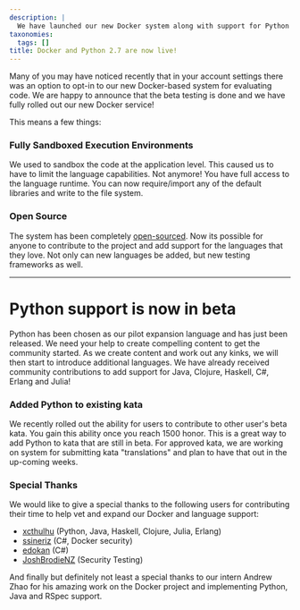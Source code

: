 ```yaml
---
description: |
  We have launched our new Docker system along with support for Python as our first expansion language.
taxonomies:
  tags: []
title: Docker and Python 2.7 are now live!
---
```


Many of you may have noticed recently that in your account settings there was an option to opt-in to our new Docker-based system for evaluating code. We are happy to announce that the beta testing is done and we have fully rolled out our new Docker service!

This means a few things:

### Fully Sandboxed Execution Environments
We used to sandbox the code at the application level. This caused us to have to limit the language capabilities. Not anymore! You have full access to the language runtime. You can now require/import any of the default libraries and write to the file system. 

### Open Source
The system has been completely [open-sourced](http://github.com/codewars/codewars-runner). Now its possible for anyone to contribute to the project and add support for the languages that they love. Not only can new languages be added, but new testing frameworks as well.

------

# Python support is now in beta

Python has been chosen as our pilot expansion language and has just been released. We need your help to create compelling content to get the community started. As we create content and work out any kinks, we will then start to introduce additional languages. We have already received community contributions to add support for Java, Clojure, Haskell, C#, Erlang and Julia! 

### Added Python to existing kata

We recently rolled out the ability for users to contribute to other user's beta kata. You gain this ability once you reach 1500 honor. This is a great way to add Python to kata that are still in beta. For approved kata, we are working on system for submitting kata "translations" and plan to have that out in the up-coming weeks. 

### Special Thanks
We would like to give a special thanks to the following users for contributing their time to help vet and expand our Docker and language support:

- [xcthulhu](http://www.codewars.com/users/xcthulhu)  (Python, Java, Haskell, Clojure, Julia, Erlang)
- [ssineriz](http://www.codewars.com/users/ssineriz) (C#, Docker security)
- [edokan](http://www.codewars.com/users/edokan) (C#)
- [JoshBrodieNZ](http://www.codewars.com/users/JoshBrodieNZ) (Security Testing)

And finally but definitely not least a special thanks to our intern Andrew Zhao for his amazing work on the Docker project and implementing Python, Java and RSpec support. 
